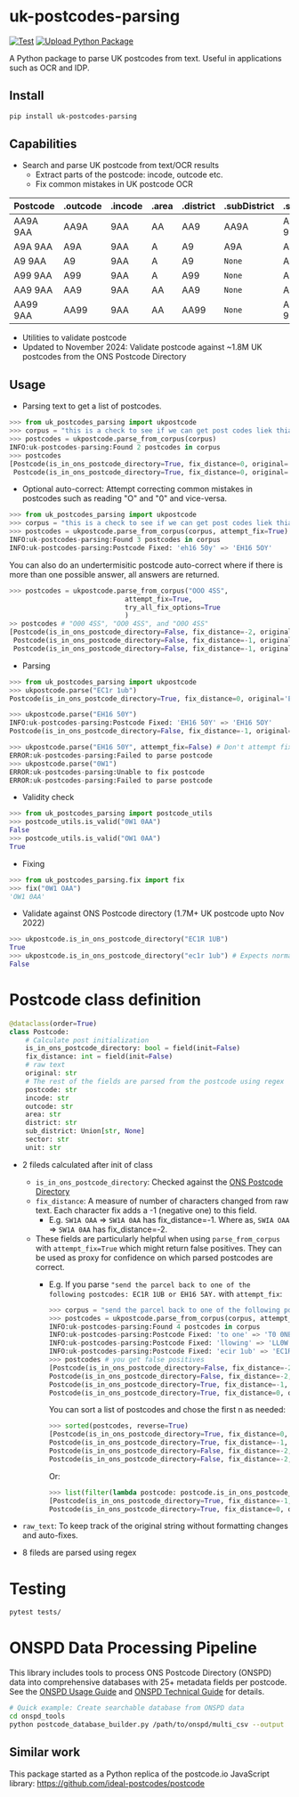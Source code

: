 # uk-postcodes-parsing

[![Test](https://github.com/anirudhgangwal/ukpostcodes/actions/workflows/test.yml/badge.svg)](https://github.com/anirudhgangwal/ukpostcodes/actions/workflows/test.yml)
[![Upload Python Package](https://github.com/anirudhgangwal/ukpostcodes/actions/workflows/python-publish.yml/badge.svg)](https://github.com/anirudhgangwal/ukpostcodes/actions/workflows/python-publish.yml)

A Python package to parse UK postcodes from text. Useful in applications such as OCR and IDP.

## Install

```bash
pip install uk-postcodes-parsing
```

## Capabilities

- Search and parse UK postcode from text/OCR results
  - Extract parts of the postcode: incode, outcode etc.
  - Fix common mistakes in UK postcode OCR


| Postcode | .outcode | .incode | .area | .district | .subDistrict | .sector | .unit |
|----------|----------|---------|-------|-----------|--------------|---------|-------|
| AA9A 9AA | AA9A     | 9AA     | AA    | AA9       | AA9A         | AA9A 9  | AA    |
| A9A 9AA  | A9A      | 9AA     | A     | A9        | A9A          | A9A 9   | AA    |
| A9 9AA   | A9       | 9AA     | A     | A9        | `None`       | A9 9    | AA    |
| A99 9AA  | A99      | 9AA     | A     | A99       | `None`       | A99 9   | AA    |
| AA9 9AA  | AA9      | 9AA     | AA    | AA9       | `None`       | AA9 9   | AA    |
| AA99 9AA | AA99     | 9AA     | AA    | AA99      | `None`       | AA99 9  | AA    |


- Utilities to validate postcode
- Updated to November 2024: Validate postcode against ~1.8M UK postcodes from the ONS Postcode Directory


## Usage

- Parsing text to get a list of postcodes.

```python
>>> from uk_postcodes_parsing import ukpostcode
>>> corpus = "this is a check to see if we can get post codes liek thia ec1r 1ub , and that e3 4ss. But also eh16 50y and ei412"
>>> postcodes = ukpostcode.parse_from_corpus(corpus)
INFO:uk-postcodes-parsing:Found 2 postcodes in corpus
>>> postcodes
[Postcode(is_in_ons_postcode_directory=True, fix_distance=0, original='ec1r 1ub', postcode='EC1R 1UB', incode='1UB', outcode='EC1R', area='EC', district='EC1', sub_district='EC1R', sector='EC1R 1', unit='UB'),
 Postcode(is_in_ons_postcode_directory=True, fix_distance=0, original='e3 4ss', postcode='E3 4SS', incode='4SS', outcode='E3', area='E', district='E3', sub_district=None, sector='E3 4', unit='SS')]
```

- Optional auto-correct: Attempt correcting common mistakes in postcodes such as reading "O" and "0" and vice-versa.

```python
>>> from uk_postcodes_parsing import ukpostcode
>>> corpus = "this is a check to see if we can get post codes liek thia ec1r 1ub , and that e3 4ss. But also eh16 50y and ei412"
>>> postcodes = ukpostcode.parse_from_corpus(corpus, attempt_fix=True)
INFO:uk-postcodes-parsing:Found 3 postcodes in corpus
INFO:uk-postcodes-parsing:Postcode Fixed: 'eh16 50y' => 'EH16 5OY'
```

You can also do an undertermisitic postcode auto-correct where if there is more than one possible answer, all answers are returned.

```python
>>> postcodes = ukpostcode.parse_from_corpus("OOO 4SS",
                             attempt_fix=True,
                             try_all_fix_options=True
                             )
>> postcodes # "O00 4SS", "OO0 4SS", and "O0O 4SS"
[Postcode(is_in_ons_postcode_directory=False, fix_distance=-2, original='OOO 4SS', postcode='O00 4SS', incode='4SS', outcode='O00', area='O', district='O00', sub_district=None, sector='O00 4', unit='SS'),
 Postcode(is_in_ons_postcode_directory=False, fix_distance=-1, original='OOO 4SS', postcode='OO0 4SS', incode='4SS', outcode='OO0', area='OO', district='OO0', sub_district=None, sector='OO0 4', unit='SS'),
 Postcode(is_in_ons_postcode_directory=False, fix_distance=-1, original='OOO 4SS', postcode='O0O 4SS', incode='4SS', outcode='O0O', area='O', district='O0', sub_district='O0O', sector='O0O 4', unit='SS')]
```

- Parsing

```python
>>> from uk_postcodes_parsing import ukpostcode
>>> ukpostcode.parse("EC1r 1ub")
Postcode(is_in_ons_postcode_directory=True, fix_distance=0, original='EC1r 1ub', postcode='EC1R 1UB', incode='1UB', outcode='EC1R', area='EC', district='EC1', sub_district='EC1R', sector='EC1R 1', unit='UB')
```

```python
>>> ukpostcode.parse("EH16 50Y")
INFO:uk-postcodes-parsing:Postcode Fixed: 'EH16 50Y' => 'EH16 5OY'
Postcode(is_in_ons_postcode_directory=False, fix_distance=-1, original='EH16 50Y', postcode='EH16 5OY', incode='5OY', outcode='EH16', area='EH', district='EH16', sub_district=None, sector='EH16 5', unit='OY')
```

```python
>>> ukpostcode.parse("EH16 50Y", attempt_fix=False) # Don't attempt fixes during parsing
ERROR:uk-postcodes-parsing:Failed to parse postcode
>>> ukpostcode.parse("0W1")
ERROR:uk-postcodes-parsing:Unable to fix postcode
ERROR:uk-postcodes-parsing:Failed to parse postcode
```

- Validity check

```python
>>> from uk_postcodes_parsing import postcode_utils
>>> postcode_utils.is_valid("0W1 0AA")
False
>>> postcode_utils.is_valid("OW1 0AA")
True
```

- Fixing

```python
>>> from uk_postcodes_parsing.fix import fix
>>> fix("0W1 OAA")
'OW1 0AA'
```

- Validate against ONS Postcode directory (1.7M+ UK postcode upto Nov 2022)

```python
>>> ukpostcode.is_in_ons_postcode_directory("EC1R 1UB")
True
>>> ukpostcode.is_in_ons_postcode_directory("ec1r 1ub") # Expects normalised format (caps + space)
False
```


# Postcode class definition

```python
@dataclass(order=True)
class Postcode:
    # Calculate post initialization
    is_in_ons_postcode_directory: bool = field(init=False)
    fix_distance: int = field(init=False)
    # raw text
    original: str
    # The rest of the fields are parsed from the postcode using regex
    postcode: str
    incode: str
    outcode: str
    area: str
    district: str
    sub_district: Union[str, None]
    sector: str
    unit: str

```

- 2 fileds calculated after init of class
  - `is_in_ons_postcode_directory`: Checked against the [ONS Postcode Directory](https://geoportal.statistics.gov.uk/datasets/489c152010a3425f80a71dc3663f73e1/about)
  - `fix_distance`: A measure of number of characters changed from raw text. Each character fix adds a -1 (negative one) to this field.
    - E.g. `SW1A OAA` => `SW1A 0AA` has fix_distance=-1. Where as, `SWIA OAA` => `SW1A 0AA` has fix_distance=-2.
  - These fields are particularly helpful when using `parse_from_corpus` with `attempt_fix=True` which might return false positives. They can be used as proxy for confidence on which parsed postcodes are correct.
    - E.g. If you parse `"send the parcel back to one of the following postcodes: EC1R 1UB or EH16 5AY.` with `attempt_fix`:

      ```python
      >>> corpus = "send the parcel back to one of the following postcodes: ECIR 1UB or EH16 5AY"
      >>> postcodes = ukpostcode.parse_from_corpus(corpus, attempt_fix=True)
      INFO:uk-postcodes-parsing:Found 4 postcodes in corpus
      INFO:uk-postcodes-parsing:Postcode Fixed: 'to one' => 'T0 0NE'
      INFO:uk-postcodes-parsing:Postcode Fixed: 'llowing' => 'LL0W 1NG'
      INFO:uk-postcodes-parsing:Postcode Fixed: 'ecir 1ub' => 'EC1R 1UB'
      >>> postcodes # you get false positives
      [Postcode(is_in_ons_postcode_directory=False, fix_distance=-2, original='to one', postcode='T0 0NE', incode='0NE', outcode='T0', area='T', district='T0', sub_district=None, sector='T0 0', unit='NE'),
      Postcode(is_in_ons_postcode_directory=False, fix_distance=-2, original='llowing', postcode='LL0W 1NG', incode='1NG', outcode='LL0W', area='LL', district='LL0', sub_district='LL0W', sector='LL0W 1', unit='NG'),
      Postcode(is_in_ons_postcode_directory=True, fix_distance=-1, original='ecir 1ub', postcode='EC1R 1UB', incode='1UB', outcode='EC1R', area='EC', district='EC1', sub_district='EC1R', sector='EC1R 1', unit='UB'),
      Postcode(is_in_ons_postcode_directory=True, fix_distance=0, original='eh16 5ay', postcode='EH16 5AY', incode='5AY', outcode='EH16', area='EH', district='EH16', sub_district=None, sector='EH16 5', unit='AY')]
      ```

      You can sort a list of postcodes and chose the first n as needed:
      ```python
      >>> sorted(postcodes, reverse=True)
      [Postcode(is_in_ons_postcode_directory=True, fix_distance=0, original='eh16 5ay', postcode='EH16 5AY', incode='5AY', outcode='EH16', area='EH', district='EH16', sub_district=None, sector='EH16 5', unit='AY'),
      Postcode(is_in_ons_postcode_directory=True, fix_distance=-1, original='ecir 1ub', postcode='EC1R 1UB', incode='1UB', outcode='EC1R', area='EC', district='EC1', sub_district='EC1R', sector='EC1R 1', unit='UB'),
      Postcode(is_in_ons_postcode_directory=False, fix_distance=-2, original='to one', postcode='T0 0NE', incode='0NE', outcode='T0', area='T', district='T0', sub_district=None, sector='T0 0', unit='NE'),
      Postcode(is_in_ons_postcode_directory=False, fix_distance=-2, original='llowing', postcode='LL0W 1NG', incode='1NG', outcode='LL0W', area='LL', district='LL0', sub_district='LL0W', sector='LL0W 1', unit='NG')]
      ```
      Or:
      ```python
      >>> list(filter(lambda postcode: postcode.is_in_ons_postcode_directory, postcodes))
      [Postcode(is_in_ons_postcode_directory=True, fix_distance=-1, original='ecir 1ub', postcode='EC1R 1UB', incode='1UB', outcode='EC1R', area='EC', district='EC1', sub_district='EC1R', sector='EC1R 1', unit='UB'),
      Postcode(is_in_ons_postcode_directory=True, fix_distance=0, original='eh16 5ay', postcode='EH16 5AY', incode='5AY', outcode='EH16', area='EH', district='EH16', sub_district=None, sector='EH16 5', unit='AY')]
      ```


- `raw_text`: To keep track of the original string without formatting changes and auto-fixes.
- 8 fileds are parsed using regex

# Testing

```bash
pytest tests/
```

# ONSPD Data Processing Pipeline

This library includes tools to process ONS Postcode Directory (ONSPD) data into comprehensive databases with 25+ metadata fields per postcode. See the [ONSPD Usage Guide](docs/ONSPD_USAGE_GUIDE.md) and [ONSPD Technical Guide](docs/ONSPD_TECHNICAL_GUIDE.md) for details.

```bash
# Quick example: Create searchable database from ONSPD data
cd onspd_tools
python postcode_database_builder.py /path/to/onspd/multi_csv --output ../postcodes.db --validate
```

## Similar work

This package started as a Python replica of the postcode.io JavaScript library: https://github.com/ideal-postcodes/postcode
